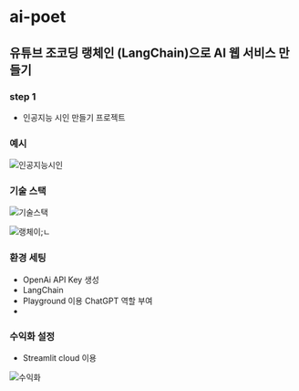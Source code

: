 # ai-poet

## 유튜브 조코딩 랭체인 (LangChain)으로 AI 웹 서비스 만들기

### step 1 
- 인공지능 시인 만들기 프로젝트

### 예시
![인공지능시인](https://github.com/kgw08003/ai-poet/assets/109195054/4ab701a1-922e-4825-b855-f79b83062ad9)

### 기술 스택
![기술스택](https://github.com/kgw08003/ai-poet/assets/109195054/9d7ba0a7-ac6b-4ae1-bd17-fe4caabf9839)

![랭체이;ㄴ](https://github.com/kgw08003/ai-poet/assets/109195054/57b22f7f-64de-44e9-8dc4-41caac057768)

### 환경 세팅
- OpenAi API Key 생성
- LangChain
- Playground 이용 ChatGPT 역할 부여
- 
### 수익화 설정
 - Streamlit cloud 이용
   
![수익화](https://github.com/kgw08003/ai-poet/assets/109195054/a26bbc01-acef-4437-8b73-a57821db51c9)
